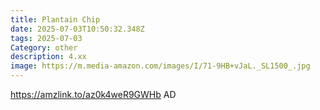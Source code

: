 ```yaml
---
title: Plantain Chip
date: 2025-07-03T10:50:32.348Z
tags: 2025-07-03
Category: other
description: 4.xx
image: https://m.media-amazon.com/images/I/71-9HB+vJaL._SL1500_.jpg
---
```

https://amzlink.to/az0k4weR9GWHb
AD